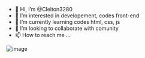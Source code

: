 - 👋 Hi, I’m @Cleiton3280
- 👀 I’m interested in developement, codes front-end
- 🌱 I’m currently learning  codes html, css, js 
- 💞️ I’m looking to collaborate with comunity
- 📫 How to reach me ...

<!---
Cleiton3280/Cleiton3280 is a ✨ special ✨ repository because its `README.md` (this file) appears on your GitHub profile.
You can click the Preview link to take a look at your changes.
--->
![image](https://user-images.githubusercontent.com/89880857/191063703-ad69e045-a715-43d0-9ccf-8a805ea74568.png)

